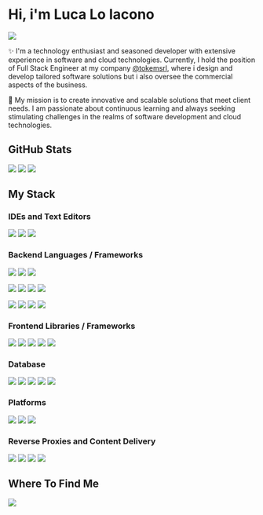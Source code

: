 # Hi, i'm Luca Lo Iacono
<img src="https://komarev.com/ghpvc/?username=lucaloiacono&style=for-the-badge">

✨ I'm a technology enthusiast and seasoned developer with extensive experience in software and cloud technologies. Currently, I hold the position of Full Stack Engineer at my company [@tokemsrl](https://github.com/tokemsrl), where i design and develop tailored software solutions but i also oversee the commercial aspects of the business.

🚀 My mission is to create innovative and scalable solutions that meet client needs. I am passionate about continuous learning and always seeking stimulating challenges in the realms of software development and cloud technologies.

## GitHub Stats
<p>
  <img src="http://github-profile-summary-cards.vercel.app/api/cards/profile-details?username=lucaloiacono&theme=algolia">
  <img src="http://github-profile-summary-cards.vercel.app/api/cards/most-commit-language?username=lucaloiacono&theme=algolia">
  <img src="http://github-profile-summary-cards.vercel.app/api/cards/stats?username=lucaloiacono&theme=algolia">
</p>

## My Stack
### IDEs and Text Editors
<p>
  <img src="https://img.shields.io/badge/Visual_Studio_Code-0078D4?style=for-the-badge&logo=visual%20studio%20code&logoColor=white">
  <img src="https://img.shields.io/badge/WebStorm-000000?style=for-the-badge&logo=webstorm&logoColor=white">
  <img src="https://img.shields.io/badge/PyCharm-000000?style=for-the-badge&logo=pycharm&logoColor=white">
</p>

### Backend Languages / Frameworks
<p>
  <img src="https://img.shields.io/badge/HTML5-E34F26?style=for-the-badge&logo=html5&logoColor=white">
  <img src="https://img.shields.io/badge/CSS3-1572B6?style=for-the-badge&logo=css3&logoColor=white">
  <img src="https://img.shields.io/badge/JavaScript-F7DF1E?style=for-the-badge&logo=javascript&logoColor=black">
</p>
<p>
  <img src="https://img.shields.io/badge/.Net-512BD4?style=for-the-badge&logo=dotnet&logoColor=white">
  <img src="https://img.shields.io/badge/Python-3776AB?style=for-the-badge&logo=python&logoColor=white">
  <img src="https://img.shields.io/badge/TypeScript-3178C6?style=for-the-badge&logo=typescript&logoColor=white">
  <img src="https://img.shields.io/badge/Dart-0175C2?style=for-the-badge&logo=dart&logoColor=white">
</p>
<p>
  <img src="https://img.shields.io/badge/Node.js-339933?style=for-the-badge&logo=nodedotjs&logoColor=white">
  <img src="https://img.shields.io/badge/Express-000000?style=for-the-badge&logo=express&logoColor=white">
  <img src="https://img.shields.io/badge/Serverless-FD5750?style=for-the-badge&logo=serverless&logoColor=white">
  <img src="https://img.shields.io/badge/AWS-232F3E?style=for-the-badge&logo=amazonaws&logoColor=white">
</p>

### Frontend Libraries / Frameworks
<p>
  <img src="https://img.shields.io/badge/Next.js-0F0F11?style=for-the-badge&logo=nextdotjs&logoColor=white">
  <img src="https://img.shields.io/badge/React-61DAFB?style=for-the-badge&logo=react&logoColor=black">
  <img src="https://img.shields.io/badge/Vue.js-4FC08D?style=for-the-badge&logo=vuedotjs&logoColor=white">
  <img src="https://img.shields.io/badge/Angular-CC2927?style=for-the-badge&logo=angular&logoColor=white">
  <img src="https://img.shields.io/badge/Flutter-02569B?style=for-the-badge&logo=flutter&logoColor=white">
</p>

### Database
<p>
  <img src="https://img.shields.io/badge/Microsoft_SQL-CC2927?style=for-the-badge&logo=microsoftsqlserver&logoColor=white">
  <img src="https://img.shields.io/badge/MySQL-4479A1?style=for-the-badge&logo=mysql&logoColor=white">
  <img src="https://img.shields.io/badge/PostgreSQL-4169E1?style=for-the-badge&logo=postgresql&logoColor=white">
  <img src="https://img.shields.io/badge/MongoDB-47A248?style=for-the-badge&logo=mongodb&logoColor=white">
  <img src="https://img.shields.io/badge/DynamoDB-4053D6?style=for-the-badge&logo=amazondynamodb&logoColor=white">
</p>

### Platforms
<p>
  <img src="https://img.shields.io/badge/Docker-2496ED?style=for-the-badge&logo=docker&logoColor=white">
  <img src="https://img.shields.io/badge/Kubernetes-326CE5?style=for-the-badge&logo=kubernetes&logoColor=white">
  <img src="https://img.shields.io/badge/Amazon_EKS-FF9900?style=for-the-badge&logo=amazoneks&logoColor=black">
</p>

### Reverse Proxies and Content Delivery
<p>
  <img src="https://img.shields.io/badge/Apache-D22128?style=for-the-badge&logo=apache&logoColor=white">
  <img src="https://img.shields.io/badge/NGINX-009639?style=for-the-badge&logo=nginx&logoColor=white">
  <img src="https://img.shields.io/badge/Traefik_Proxy-24A1C1?style=for-the-badge&logo=traefikproxy&logoColor=white">
  <img src="https://img.shields.io/badge/AWS_CloudFront-9146FF?style=for-the-badge&logo=amazonaws&logoColor=white">
</p>

## Where To Find Me

<p>
  <a href="https://www.linkedin.com/in/loiacono-luca"><img src="https://img.shields.io/badge/LinkedIn-0077B5?style=for-the-badge&logo=linkedin&logoColor=white"></a>
</p>

<!--
**lucaloiacono/lucaloiacono** is a ✨ _special_ ✨ repository because its `README.md` (this file) appears on your GitHub profile.

#### Stats:
<img align="center" src="https://github-readme-stats.vercel.app/api?username=lucaloiacono&count_private=true&show_icons=true&theme=github_dark&custom_title=Stats"/>

| <img align="center" src="https://github-readme-stats.vercel.app/api?username=lucaloiacono&count_private=true&show_icons=true&theme=github_dark&custom_title=Stats"/> | <img align="center" src="https://github-readme-stats.vercel.app/api/top-langs/?username=lucaloiacono&show_icons=true&layout=compact&theme=github_dark"/> |
| ------------- | ------------- |
-->
